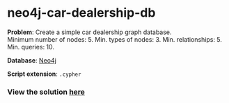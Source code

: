 # neo4j-car-dealership-db

**Problem**: Create a simple car dealership graph database.  
Minimum number of nodes: 5. Min. types of nodes: 3. Min. relationships: 5. Min. queries: 10.  

**Database**: [Neo4j](https://neo4j.com)

**Script extension**: `.cypher`

### View the solution [here](auto.cypher)
